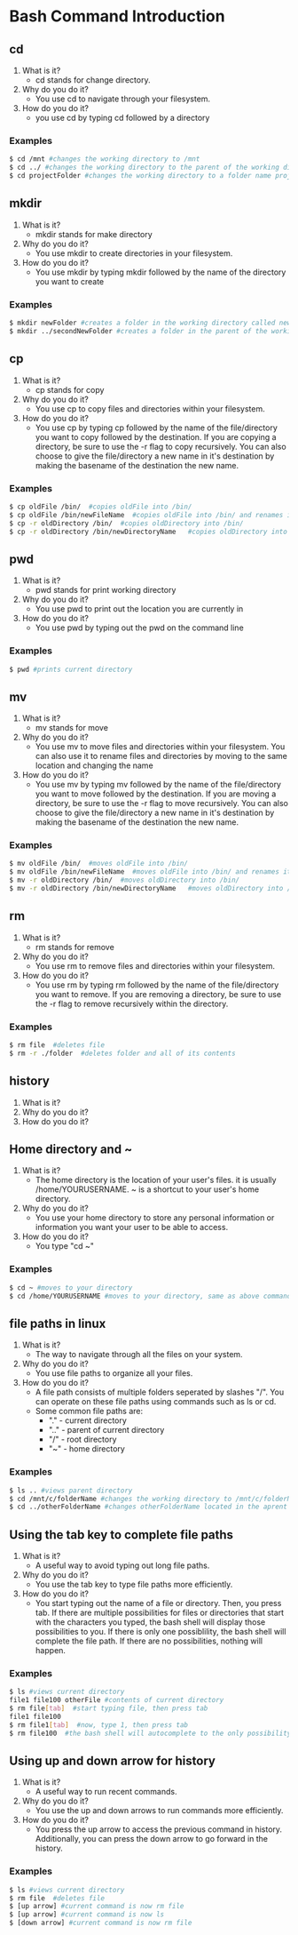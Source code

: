 
# Bash Command Introduction

## cd

1. What is it?
    * cd stands for change directory.
2. Why do you do it?
    * You use cd to navigate through your filesystem.
3. How do you do it?
    * you use cd by typing cd followed by a directory

### Examples

```bash
$ cd /mnt #changes the working directory to /mnt
$ cd ../ #changes the working directory to the parent of the working directory
$ cd projectFolder #changes the working directory to a folder name projectFolder located inside the working directory
```

## mkdir

1. What is it?
    * mkdir stands for make directory
2. Why do you do it?
    * You use mkdir to create directories in your filesystem.
3. How do you do it?
    * You use mkdir by typing mkdir followed by the name of the directory you want to create

### Examples

```bash
$ mkdir newFolder #creates a folder in the working directory called newFolder
$ mkdir ../secondNewFolder #creates a folder in the parent of the working directory called secondNewFolder
```

## cp

1. What is it?
    * cp stands for copy
2. Why do you do it?
    * You use cp to copy files and directories within your filesystem.
3. How do you do it?
    * You use cp by typing cp followed by the name of the file/directory you want to copy followed by the destination. If you are copying a directory, be sure to use the -r flag to copy recursively. You can also choose to give the file/directory a new name in it's destination by making the basename of the destination the new name.

### Examples

```bash
$ cp oldFile /bin/  #copies oldFile into /bin/
$ cp oldFile /bin/newFileName  #copies oldFile into /bin/ and renames it to newFileName
$ cp -r oldDirectory /bin/  #copies oldDirectory into /bin/
$ cp -r oldDirectory /bin/newDirectoryName   #copies oldDirectory into /bin/ and renames it to newFileName
```

## pwd

1. What is it?
    * pwd stands for print working directory
2. Why do you do it?
    * You use pwd to print out the location you are currently in
3. How do you do it?
    * You use pwd by typing out the pwd on the command line

### Examples

```bash
$ pwd #prints current directory
```

## mv

1. What is it?
    * mv stands for move
2. Why do you do it?
    * You use mv to move files and directories within your filesystem. You can also use it to rename files and directories by moving to the same location and changing the name
3. How do you do it?
    * You use mv by typing mv followed by the name of the file/directory you want to move followed by the destination. If you are moving a directory, be sure to use the -r flag to move recursively. You can also choose to give the file/directory a new name in it's destination by making the basename of the destination the new name.

### Examples

```bash
$ mv oldFile /bin/  #moves oldFile into /bin/
$ mv oldFile /bin/newFileName  #moves oldFile into /bin/ and renames it to newFileName
$ mv -r oldDirectory /bin/  #moves oldDirectory into /bin/
$ mv -r oldDirectory /bin/newDirectoryName   #moves oldDirectory into /bin/ and renames it to newFileName
```

## rm

1. What is it?
    * rm stands for remove
2. Why do you do it?
    * You use rm to remove files and directories within your filesystem.
3. How do you do it?
    * You use rm by typing rm followed by the name of the file/directory you want to remove. If you are removing a directory, be sure to use the -r flag to remove recursively within the directory.

### Examples

```bash
$ rm file  #deletes file
$ rm -r ./folder  #deletes folder and all of its contents
```

## history

1. What is it?
2. Why do you do it?
3. How do you do it?

## Home directory and ~

1. What is it?
    * The home directory is the location of your user's files. it is usually /home/YOURUSERNAME. ~ is a shortcut to your user's home directory.
2. Why do you do it?
    * You use your home directory to store any personal information or information you want your user to be able to access.
3. How do you do it?
    * You type "cd ~"

### Examples

```bash
$ cd ~ #moves to your directory
$ cd /home/YOURUSERNAME #moves to your directory, same as above command
```

## file paths in linux

1. What is it?
    * The way to navigate through all the files on your system.
2. Why do you do it?
    * You use file paths to organize all your files.
3. How do you do it?
    * A file path consists of multiple folders seperated by slashes "/". You can operate on these file paths using commands such as ls or cd.
    * Some common file paths are:
        * "." - current directory
        * ".." - parent of current directory
        * "/" - root directory
        * "~" - home directory

### Examples

```bash
$ ls .. #views parent directory
$ cd /mnt/c/folderName #changes the working directory to /mnt/c/folderName
$ cd ../otherFolderName #changes otherFolderName located in the aprent directory
```

## Using the tab key to complete file paths

1. What is it?
    * A useful way to avoid typing out long file paths.
2. Why do you do it?
    * You use the tab key to type file paths more efficiently.
3. How do you do it?
    * You start typing out the name of a file or directory. Then, you press tab. If there are multiple possibilities for files or directories that start with the characters you typed, the bash shell will display those possibilities to you. If there is only one possiblility, the bash shell will complete the file path. If there are no possibilities, nothing will happen.

### Examples

```bash
$ ls #views current directory
file1 file100 otherFile #contents of current directory
$ rm file[tab]  #start typing file, then press tab
file1 file100
$ rm file1[tab]  #now, type 1, then press tab
$ rm file100  #the bash shell will autocomplete to the only possibility: file100
```

## Using up and down arrow for history

1. What is it?
    * A useful way to run recent commands.
2. Why do you do it?
    * You use the up and down arrows to run commands more efficiently.
3. How do you do it?
    * You press the up arrow to access the previous command in history. Additionally, you can press the down arrow to go forward in the history.

### Examples

```bash
$ ls #views current directory
$ rm file  #deletes file
$ [up arrow] #current command is now rm file
$ [up arrow] #current command is now ls
$ [down arrow] #current command is now rm file
```
